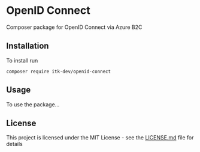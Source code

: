 # OpenID Connect

Composer package for OpenID Connect via Azure B2C

## Installation

To install run

```shell
composer require itk-dev/openid-connect
```

## Usage

To use the package...

## License 
This project is licensed under the MIT License - see the
[LICENSE.md](LICENSE.md) file for details